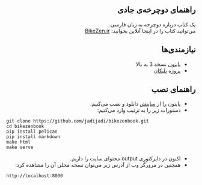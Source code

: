 <div dir="rtl">

## راهنمای دوچرخه‌ی جادی
یک کتاب درباره دوچرخه به زبان فارسی.\
می‌توانید کتاب را در اینجا آنلاین بخوانید: [BikeZen.ir](https://bikezen.ir/)


## نیازمندی‌ها
* [پایتون](https://www.python.org/) نسخه 3 به بالا
* پروژه [پلیکان](https://getpelican.com/)

## راهنمای نصب

* پایتون را از [سایتش](https://www.python.org/) دانلود و نصب می‌کنیم.
* دستورات زیر را به ترتیب وارد می‌کنیم:
</div><div dir="ltr">

```
git clone https://github.com/jadijadi/bikezenbook.git
cd bikezenbook
pip install pelican
pip install markdown
make html
make serve
```
</div><div dir="rtl">

* اکنون در دایرکتوری output محتوای سایت را داریم.
* همچنین در مرورگر وب از آدرس زیر می‌توان نسخه محلی آن را مشاهده کرد:
</div><div dir="ltr">

```
http://localhost:8000
```

</div>
